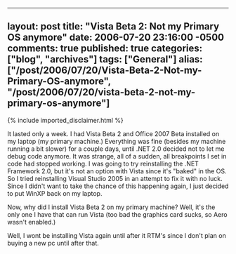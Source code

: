   ---
  layout: post
  title: "Vista Beta 2: Not my Primary OS anymore"
  date: 2006-07-20 23:16:00 -0500
  comments: true
  published: true
  categories: ["blog", "archives"]
  tags: ["General"]
  alias: ["/post/2006/07/20/Vista-Beta-2-Not-my-Primary-OS-anymore", "/post/2006/07/20/vista-beta-2-not-my-primary-os-anymore"]
  ---
<!-- more -->
{% include imported_disclaimer.html %}
<p>It lasted only a week. I had Vista Beta 2 and Office 2007 Beta installed on my laptop (my primary machine.) Everything was fine (besides my machine running a bit slower) for a couple days, until .NET 2.0 decided not to let me debug code anymore. It was strange, all of a sudden, all breakpoints I set in code had&nbsp;stopped working. I was going to try reinstalling the .NET Framework 2.0, but it's not an option with Vista since it's "baked" in the OS. So I tried reinstalling Visual Studio 2005 in an attempt to fix it with no luck. Since I didn't want to take the chance of this happening again, I just decided to put WinXP back on my laptop.</p>
<p>Now, why did I install Vista Beta 2 on my primary machine? Well, it's the only one I have that can run Vista (too bad the graphics card sucks, so Aero wasn't enabled.)</p>
<p>Well, I wont be installing Vista again until after it RTM's since I don't plan on buying a new pc until after that.</p>
